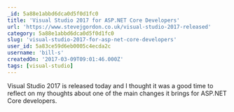 ```yaml
---
_id: 5a88e1abbd6dca0d5f0d1fc0
title: 'Visual Studio 2017 for ASP.NET Core Developers'
url: 'https://www.stevejgordon.co.uk/visual-studio-2017-released'
category: 5a88e1abbd6dca0d5f0d1fc0
slug: 'visual-studio-2017-for-asp-net-core-developers'
user_id: 5a83ce59d6eb0005c4ecda2c
username: 'bill-s'
createdOn: '2017-03-09T09:01:46.000Z'
tags: [visual-studio]
---
```


Visual Studio 2017 is released today and I thought it was a good time to reflect on my thoughts about one of the main changes it brings for ASP.NET Core developers.
